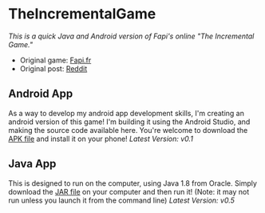 TheIncrementalGame
==================

_This is a quick Java and Android version of Fapi's online "The Incremental Game."_

- Original game: [Fapi.fr](http://www.fapi.fr/theincrementalgame/)
- Original post: [Reddit](http://www.reddit.com/r/incremental_games/comments/2phlau/ive_just_finished_my_first_incremental_game_what/)


Android App
-----------
As a way to develop my android app development skills, I'm creating an android version of this game! I'm building it using the Android Studio, and making the source code available here. You're welcome to download the [APK file](https://github.com/flakeparadigm/TheIncrementalGame/blob/master/app/app-release.apk?raw=true) and install it on your phone!
*Latest Version: v0.1*


Java App
--------
This is designed to run on the computer, using Java 1.8 from Oracle. Simply download the [JAR file](https://github.com/flakeparadigm/TheIncrementalGame/blob/master/java-app/TheIncrementalGame.jar?raw=true) on your computer and then run it! (Note: it may not run unless you launch it from the command line)
*Latest Version: v0.5*
